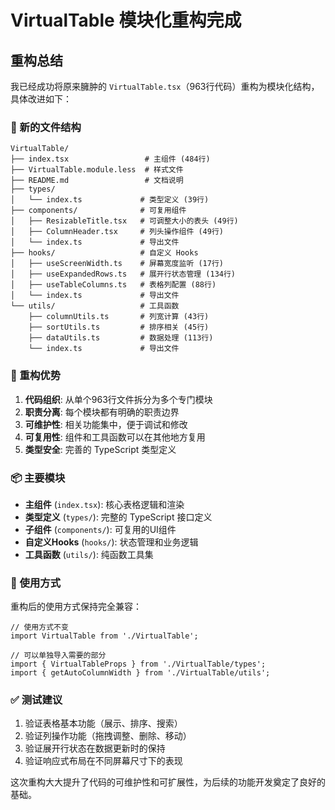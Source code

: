 # VirtualTable 模块化重构完成

## 重构总结

我已经成功将原来臃肿的 `VirtualTable.tsx`（963行代码）重构为模块化结构，具体改进如下：

### 📁 新的文件结构

```
VirtualTable/
├── index.tsx                 # 主组件 (484行) 
├── VirtualTable.module.less  # 样式文件
├── README.md                 # 文档说明
├── types/
│   └── index.ts             # 类型定义 (39行)
├── components/              # 可复用组件
│   ├── ResizableTitle.tsx   # 可调整大小的表头 (49行)
│   ├── ColumnHeader.tsx     # 列头操作组件 (49行)
│   └── index.ts             # 导出文件
├── hooks/                   # 自定义 Hooks
│   ├── useScreenWidth.ts    # 屏幕宽度监听 (17行)
│   ├── useExpandedRows.ts   # 展开行状态管理 (134行)
│   ├── useTableColumns.ts   # 表格列配置 (88行)
│   └── index.ts             # 导出文件
└── utils/                   # 工具函数
    ├── columnUtils.ts       # 列宽计算 (43行)
    ├── sortUtils.ts         # 排序相关 (45行)
    ├── dataUtils.ts         # 数据处理 (113行)
    └── index.ts             # 导出文件
```

### 🎯 重构优势

1. **代码组织**: 从单个963行文件拆分为多个专门模块
2. **职责分离**: 每个模块都有明确的职责边界
3. **可维护性**: 相关功能集中，便于调试和修改
4. **可复用性**: 组件和工具函数可以在其他地方复用
5. **类型安全**: 完善的 TypeScript 类型定义

### 📦 主要模块

- **主组件** (`index.tsx`): 核心表格逻辑和渲染
- **类型定义** (`types/`): 完整的 TypeScript 接口定义
- **子组件** (`components/`): 可复用的UI组件
- **自定义Hooks** (`hooks/`): 状态管理和业务逻辑
- **工具函数** (`utils/`): 纯函数工具集

### 🔄 使用方式

重构后的使用方式保持完全兼容：

```tsx
// 使用方式不变
import VirtualTable from './VirtualTable';

// 可以单独导入需要的部分
import { VirtualTableProps } from './VirtualTable/types';
import { getAutoColumnWidth } from './VirtualTable/utils';
```

### ✅ 测试建议

1. 验证表格基本功能（展示、排序、搜索）
2. 验证列操作功能（拖拽调整、删除、移动）
3. 验证展开行状态在数据更新时的保持
4. 验证响应式布局在不同屏幕尺寸下的表现

这次重构大大提升了代码的可维护性和可扩展性，为后续的功能开发奠定了良好的基础。
